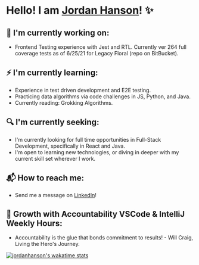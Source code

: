 # Hello! I am  [Jordan Hanson](https://www.linkedin.com/in/jordan-hanson-dev/)! ✨

## 👀 I'm currently working on:

* Frontend Testing experience with Jest and RTL. Currently ver 264 full coverage tests as of 6/25/21 for Legacy Floral (repo on BitBucket).

## ⚡ I'm currently learning:

* Experience in test driven development and E2E testing.
* Practicing data algorithms via code challenges in JS, Python, and Java.
* Currently reading: Grokking Algorithms.

## 🔍 I'm currently seeking:

* I'm currently looking for full time opportunities in Full-Stack Development, specifically in React and Java.
* I'm open to learning new technologies, or diving in deeper with my current skill set wherever I work.

## 📬 How to reach me:

* Send me a message on [LinkedIn](https://www.linkedin.com/in/jordan-hanson-dev/)!

## 🌱 Growth with Accountability VSCode & IntelliJ Weekly Hours:

* Accountability is the glue that bonds commitment to results! - Will Craig, Living the Hero's Journey.


[![jordanhanson's wakatime stats](https://github-readme-stats.vercel.app/api/wakatime?username=jordanhanson)](https://github.com/anuraghazra/github-readme-stats)

<!--
**jordan-hanson/jordan-hanson** is a ✨ _special_ ✨ repository because its `README.md` (this file) appears on your GitHub profile.

Hello
Here are some ideas to get you started:

[![jordanhanson's wakatime stats](https://github-readme-stats.vercel.app/api/wakatime?username=jordanhanson)](https://github.com/anuraghazra/github-readme-stats)

- 🔭 I’m currently working on ...
- 🌱 I’m currently learning ...
- 👯 I’m looking to collaborate on ...
- 🤔 I’m looking for help with ...
- 💬 Ask me about ...
- 📫 How to reach me: ...
- 😄 Pronouns: ...
- ⚡ Fun fact: ...
-->
